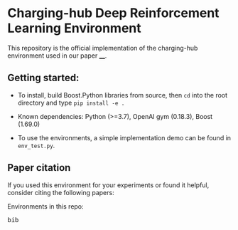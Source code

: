 # Charging-hub Deep Reinforcement Learning Environment

This repository is the official implementation of the charging-hub environment used in our paper [__](https://sda).

## Getting started:


- To install, build Boost.Python libraries from source, then `cd` into the root directory and type `pip install -e .` 

- Known dependencies: Python (>=3.7), OpenAI gym (0.18.3), Boost (1.69.0)

- To use the environments, a simple implementation demo can be found in `env_test.py`.

## Paper citation

If you used this environment for your experiments or found it helpful, consider citing the following papers:

Environments in this repo:
<pre>
bib
</pre>

